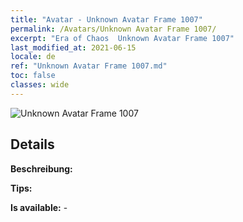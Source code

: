 ```yaml
---
title: "Avatar - Unknown Avatar Frame 1007"
permalink: /Avatars/Unknown Avatar Frame 1007/
excerpt: "Era of Chaos  Unknown Avatar Frame 1007"
last_modified_at: 2021-06-15
locale: de
ref: "Unknown Avatar Frame 1007.md"
toc: false
classes: wide
---
```

 ![Unknown Avatar Frame 1007](/images/a/avatarFrame_7.png)

## Details

 **Beschreibung:**  

 **Tips:**  

 **Is available:**  - 

